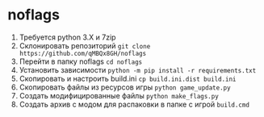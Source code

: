 # noflags

1. Требуется python 3.X и 7zip
2. Склонировать репозиторий
```git clone https://github.com/qMBQx8GH/noflags```
3. Перейти в папку noflags
```cd noflags```
4. Установить зависимости
```python -m pip install -r requirements.txt```
5. Скопировать и настроить build.ini
```cp build.ini.dist build.ini```
6. Скопировать файлы из ресурсов игры
```python game_update.py```
7. Создать модифицированные файлы
```python make_flags.py```
8. Создать архив с модом для распаковки в папке с игрой
```build.cmd```
